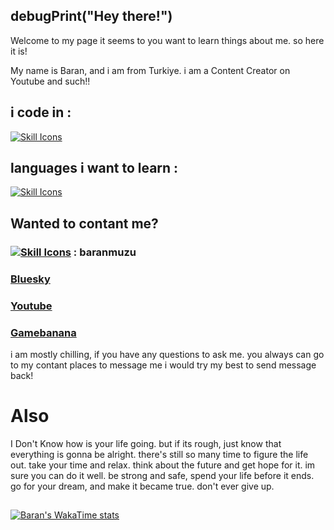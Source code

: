 ## debugPrint("Hey there!")

Welcome to my page it seems to you want to learn things about me. so here it is!

My name is Baran, and i am from Turkiye.
i am a Content Creator on Youtube and such!!

## i code in :

[![Skill Icons](https://skillicons.dev/icons?i=haxe,lua,python&theme=dark)](https://skillicons.dev)

## languages i want to learn :

[![Skill Icons](https://skillicons.dev/icons?i=cs,cpp,css,html,js,unity&theme=dark)](https://skillicons.dev)



## Wanted to contant me?
### [![Skill Icons](https://skillicons.dev/icons?i=discord&theme=dark)](https://skillicons.dev) : baranmuzu
### [Bluesky](https://bsky.app/profile/baranmuzu.bsky.social)
### [Youtube](https://www.youtube.com/@BaranMuzu)
### [Gamebanana](https://gamebanana.com/members/3018434)

i am mostly chilling, if you have any questions to ask me. you always can go to my contant places to message me
i would try my best to send message back!

# Also
I Don't Know how is your life going. but if its rough, just know that everything is gonna be alright. there's still so many time to figure the life out.
take your time and relax. think about the future and get hope for it. im sure you can do it well. be strong and safe, spend your life before it ends. go for your dream, and make it became true.
don't ever give up.

##
[![Baran's WakaTime stats](https://github-readme-stats.vercel.app/api/wakatime?username=@BaranMuzu&theme=vision-friendly-dark&layout=compact)](https://github.com/anuraghazra/github-readme-stats)
